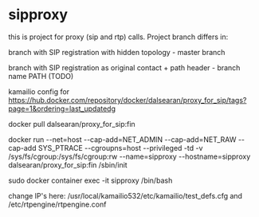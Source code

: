 # sipproxy

this is project for proxy (sip and rtp) calls. Project branch differs in:

branch with SIP registration with hidden topology - master branch 

branch with SIP registration as original contact + path header - branch name PATH (TODO)

kamailio config for https://hub.docker.com/repository/docker/dalsearan/proxy_for_sip/tags?page=1&ordering=last_updatedg

docker pull dalsearan/proxy_for_sip:fin

docker run --net=host --cap-add=NET_ADMIN --cap-add=NET_RAW --cap-add SYS_PTRACE --cgroupns=host --privileged -td -v /sys/fs/cgroup:/sys/fs/cgroup:rw --name=sipproxy --hostname=sipproxy dalsearan/proxy_for_sip:fin /sbin/init

sudo docker container exec -it sipproxy /bin/bash

change IP's here: 
/usr/local/kamailio532/etc/kamailio/test_defs.cfg 
and 
/etc/rtpengine/rtpengine.conf